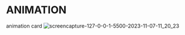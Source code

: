 # ANIMATION
 animation card 
![screencapture-127-0-0-1-5500-2023-11-07-11_20_23](https://github.com/Ansh-02/ANIMATION/assets/144118177/ae18ab11-44cd-4394-822d-b5e424f370db)
